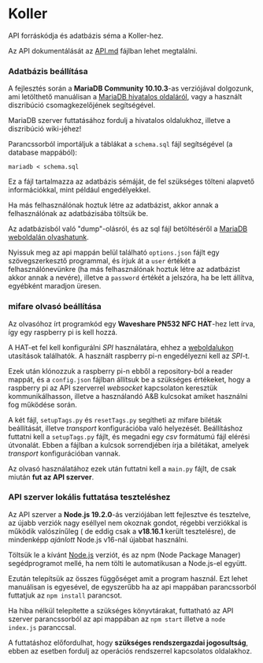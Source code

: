 # Koller

<!--
[![Code Quality](https://img.shields.io/codefactor/grade/github/4E-6F-72-62-65-72-74/Koller-API-DB/master)](https://www.codefactor.io/repository/github/4E-6F-72-62-65-72-74/Koller-API-DB/)
![Technical Debt](https://img.shields.io/codeclimate/tech-debt/4E-6F-72-62-65-72-74/Koller-API-DB)
![Last Commit](https://img.shields.io/github/last-commit/4E-6F-72-62-65-72-74/Koller-API-DB)
[![Google Code Style](https://img.shields.io/badge/Code%20Style-Google-4086f4)](https://google.github.io/styleguide/jsguide.html)
-->

API forráskódja és adatbázis séma a Koller-hez.

Az API dokumentálását az [API.md](docs/API.md) fájlban lehet megtalálni.

### Adatbázis beállítása

A fejlesztés során a **MariaDB Community 10.10.3**-as verziójával dolgozunk, ami letölthető manuálisan a [MariaDB hivatalos oldaláról](https://mariadb.com/downloads/community/), vagy a használt diszribúció csomagkezelőjének segítségével.

MariaDB szerver futtatásához fordulj a hivatalos oldalukhoz, illetve a diszribúció wiki-jéhez!

Parancssorból importáljuk a táblákat a `schema.sql` fájl segítségével (a database mappából):
```
mariadb < schema.sql
```

Ez a fájl tartalmazza az adatbázis sémáját, de fel szükséges tölteni alapvető információkkal, mint például engedélyekkel.

Ha más felhasználónak hoztuk létre az adatbázist, akkor annak a felhasználónak az adatbázisába töltsük be.

Az adatbázisból való "dump"-olásról, és az sql fájl betöltéséről a [MariaDB weboldalán olvashatunk](https://mariadb.com/kb/en/mariadb-dumpmysqldump/).

Nyissuk meg az api mappán belül található `options.json` fájlt egy szövegszerkesztő programmal, és írjuk át a `user` értékét a felhasználónevünkre (ha más felhasználónak hoztuk létre az adatbázist akkor annak a nevére), illetve a `password` értékét a jelszóra, ha be lett állítva, egyébként maradjon üresen.

### mifare olvasó beállítása

Az olvasóhoz írt programkód egy **Waveshare PN532 NFC HAT**-hez lett írva, így egy raspberry pi is kell hozzá.

A HAT-et fel kell konfigurálni *SPI* használatára, ehhez a [weboldalukon](https://www.waveshare.com/wiki/PN532_NFC_HAT) utasítások találhatók. A használt raspberry pi-n engedélyezni kell az *SPI*-t.

Ezek után klónozzuk a raspberry pi-n ebből a repository-ból a reader mappát, és a `config.json` fájlban állítsuk be a szükséges értékeket, hogy a raspberry pi az API szerverrel *websocket* kapcsolaton keresztük kommunikálhasson, illetve a használandó A&B kulcsokat amiket használni fog működése során.

A két fájl, `setupTags.py` és `resetTags.py` segítheti az mifare biléták beállítását, illetve *transport* konfigurációba való helyezését. Beállításhoz futtatni kell a `setupTags.py` fájlt, és megadni egy *csv* formátumú fájl elérési útvonalát. Ebben a fájlban a kulcsok sorrendjében írja a bilétákat, amelyek *transport* konfigurációban vannak.

Az olvasó használatához ezek után futtatni kell a `main.py` fájlt, de csak miután **fut az API szerver**.

### API szerver lokális futtatása teszteléshez

Az API szerver a **Node.js 19.2.0**-ás verziójában lett fejlesztve és tesztelve, az újabb verziók nagy eséllyel nem okoznak gondot, régebbi verziókkal is működik valószínűleg ( de eddig csak a **v18.16.1** került tesztelésre), de mindenképp *ajánlott* Node.js v16-nál újabbat használni.

Töltsük le a kívánt [Node.js](https://nodejs.org/en/download/) verziót, és az npm (Node Package Manager) segédprogramot mellé, ha nem tölti le automatikusan a Node.js-el együtt.

Ezután telepítsük az összes függőséget amit a program használ. Ezt lehet manuálisan is egyesével, de egyszerűbb ha az api mappában parancssorból futtatjuk az `npm install` parancsot.

Ha hiba nélkül telepítette a szükséges könyvtárakat, futtatható az API szerver parancssorból az api mappában az `npm start` illetve a `node index.js` paranccsal.

A futtatáshoz előfordulhat, hogy **szükséges rendszergazdai jogosultság**, ebben az esetben fordulj az operációs rendszerrel kapcsolatos oldalakhoz.
